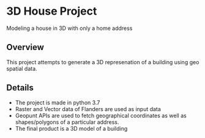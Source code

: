 # 3D House Project

Modeling a house in 3D with only a home address

## Overview

This project attempts to generate a 3D represenation of a building using geo spatial data. 

## Details

* The project is made in python 3.7
* Raster and Vector data of Flanders are used as input data
* Geopunt APIs are used to fetch geographical coordinates as well as shapes/polygons of a particular address.
* The final product is a 3D model of a building

